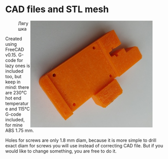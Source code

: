 # CAD files and STL mesh


<figure class = "frog">
<img align="right" src="https://github.com/liutas4x4/IR-probe_byDC42/blob/master/Images/I3B1-31_modified.jpg" alt="I3B1-31 mod" title="I3B1-31 modified part"/>
<figcaption>Лягушка</figcaption>
</figure>

Created using FreeCAD v0.15. G-code for lazy ones is included too, but keep in mind: 
there are 230°C hot end temperature and 115°C G-code included, for mine ABS 1.75 mm.

Holes for screws are only 1.8 mm diam, because it is more simple to drill exact diam for screws you will use instead of correcting CAD file. But if you would like to change something, you are free to do it.

